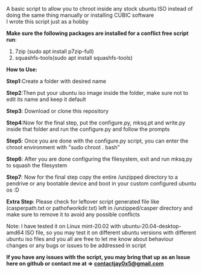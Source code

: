 A basic script to allow you to chroot inside any stock ubuntu ISO instead of doing the same thing manually or installing CUBIC software </br>
I wrote this script just as a hobby

**Make sure the following packages are installed for a conflict free script run**:
1. 7zip (sudo apt install p7zip-full)
2. squashfs-tools(sudo apt install squashfs-tools)


**How to Use:**

**Step1**:Create a folder with desired name

**Step2**:Then put your ubuntu iso image inside the folder, make sure not to edit its name and keep it default

**Step3**: Download or clone this repository

**Step4**:Now for the final step, put the configure.py, mksq.pt and write.py inside that folder and run the configure.py and follow the prompts

**Step5**: Once you are done with the configure.py script, you can enter the chroot environment with "sudo chroot . bash"

**Step6**: After you are done configuring the filesystem, exit and run mksq.py to squash the filesystem

**Step7**: Now for the final step copy the entire /unzipped directory to a pendrive or any bootable device and boot in your custom configured ubuntu os :D

**Extra Step**: Please check for leftover script generated file like (casperpath.txt or pathofworkdir.txt) left in /unzipped/casper directory and make sure to remove it to avoid any possible conflicts

Note: I have tested it on Linux mint-20.02 with ubuntu-20.04-desktop-amd64 ISO file, so you may test it on different ubuntu versions with different ubuntu iso files and you all are free to let me know about behaviour changes or any bugs or issues to be addressed in script


**If you have any issues with the script, you may bring that up as an Issue here on github or contact me at => contactjay0x5@gmail.com**


